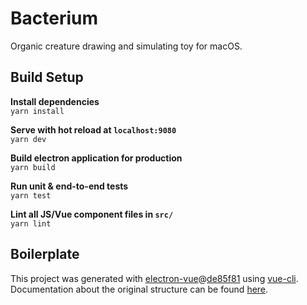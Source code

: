 # Bacterium

Organic creature drawing and simulating toy for macOS.


## Build Setup

**Install dependencies**  
`yarn install`

**Serve with hot reload at `localhost:9080`**  
`yarn dev`

**Build electron application for production**  
`yarn build`

**Run unit & end-to-end tests**  
`yarn test`

**Lint all JS/Vue component files in `src/`**  
`yarn lint`


## Boilerplate

This project was generated with [electron-vue](https://github.com/SimulatedGREG/electron-vue)@[de85f81](https://github.com/SimulatedGREG/electron-vue/tree/de85f81890c01500113738bfe57bef136f9fbf52) using [vue-cli](https://github.com/vuejs/vue-cli). Documentation about the original structure can be found [here](https://simulatedgreg.gitbooks.io/electron-vue/content/index.html).
